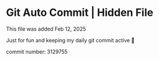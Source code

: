 # Git Auto Commit | Hidden File

This file was added Feb 12, 2025

Just for fun and keeping my daily git commit active 🤪

commit number: 3129755
